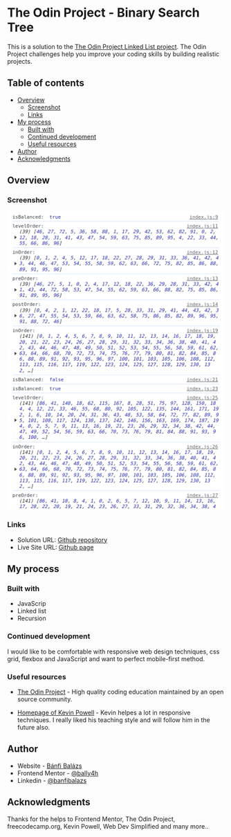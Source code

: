 # The Odin Project - Binary Search Tree

This is a solution to the [The Odin Project Linked List project](https://www.theodinproject.com/lessons/javascript-binary-search-trees). The Odin Project challenges help you improve your coding skills by building realistic projects. 

## Table of contents

- [Overview](#overview)
  - [Screenshot](#screenshot)
  - [Links](#links)
- [My process](#my-process)
  - [Built with](#built-with)
  - [Continued development](#continued-development)
  - [Useful resources](#useful-resources)
- [Author](#author)
- [Acknowledgments](#acknowledgments)


## Overview

### Screenshot

![Desktop screenshot](./console.png)


### Links

- Solution URL: [Github repository](https://github.com/BalazsBanfi/TOP-binaryST)
- Live Site URL: [Github page](https://balazsbanfi.github.io/TOP-binaryST)

## My process

### Built with

- JavaScrip
- Linked list
- Recursion


### Continued development

I would like to be comfortable with responsive web design techniques, css grid, flexbox and JavaScript and want to perfect mobile-first method.


### Useful resources

- [The Odin Project](https://www.theodinproject.com/dashboard/) - High quality coding education maintained by an open source community.

- [Homepage of Kevin Powell](https://www.kevinpowell.co/) - Kevin helpes a lot in responsive techniques. I really liked his teaching style and will follow him in the future also.


## Author

- Website - [Bánfi Balázs](https://github.com/BalazsBanfi)
- Frontend Mentor - [@bally4h](https://www.frontendmentor.io/profile/bally4h)
- Linkedin - [@banfibalazs](https://www.linkedin.com/in/banfibalazs/)


## Acknowledgments

Thanks for the helps to Frontend Mentor, The Odin Project, freecodecamp.org, Kevin Powell, Web Dev Simplified and many more..